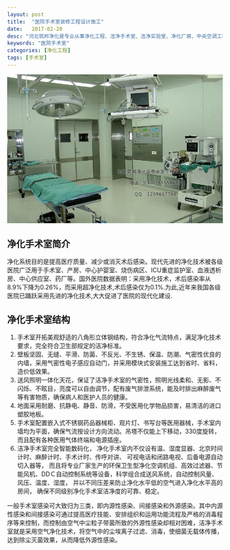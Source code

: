 ```yaml
---
layout: post
title:  "医院手术室装修工程设计施工"
date:   2017-02-20
desc: "河北筑邦净化是专业从事净化工程、洁净手术室、洁净实验室、净化厂房、中央空调工程设计、建设和技术改造的企业。"
keywords: "医院手术室"
categories: [净化工程]
tags: [手术室]
---
```


![](/static/img/2017/02/2001.jpg)

## 净化手术室简介

净化系统目的是提高医疗质量、减少或消灭术后感染。现代先进的净化技术被各级医院广泛用于手术室、产房、中心护婴室、烧伤病区、ICU重症监护室、血液透析房、中心供应室、药厂等。国外医院数据表明：采用净化技术，术后感染率从8.9%下降为0.26%，而采用超净化技术,术后感染仅为0.1%.为此,近年来我国各级医院已踊跃采用先进的净化技术,大大促进了医院的现代化建设.

## 净化手术室结构

1. 手术室开拓美观舒适的八角形立体钢结构，符合净化气流特点，满足净化技术要求，完全符合卫生部规定的洁净标准。
2. 壁板坚固、无缝、平滑、防菌、不反光、不生锈、保温、防潮、气密性优良的内墙，采用气密性电子感应自动门，并采用模块式安装施工达到省时、省料，造价低效果。
3. 送风照明一体化天花，保证了洁净手术室的气密性，照明光线柔和、无影、不闪烁、不眩目，亮度可以自由调节，配有废气排泄系统，能及时排出麻醉废气等有害物质，确保病人和医护人员的健康。
4. 地面采用耐磨、抗静电、静音、防滑，不受医用化学物品损害，易清洁的进口塑胶地板。
5. 手术室配置嵌入式不锈钢药品器械柜、观片灯、书写台等医用器械，手术室内墙均为平面，确保气流按设计方向流动。吊塔不仅能上下移动，330度旋转，而且配有各种医用气体终端和电源插座。
6. 洁净手术室完全智能数码化， 净化手术室内不仅设有温、湿度显器、北京时间计时、麻醉计时、手术计时、传呼对讲、 可视电话和闭路电视、后备电源自动切入器等， 而且将专业厂家生产的环保卫生型净化空调机组、高效过滤器、节能风机、DDＣ自动控制系统等设备，科学组合成送风系统，自动控制风量、风压、温度、湿度， 并以不同压差来防止净化水平低的空气进入净化水平高的房间， 确保不同级别净化手术室洁净度的可靠、稳定。

一般手术室感染可大致归为三类，即内源性感染、间接感染和外源感染。其中内源性感染和间接感染可通过提高医疗技能、安排组织和运用功能流程及严格的消毒程序等来控制，而控制由空气中尘粒子带菌所致的外源性感染却相对困难，洁净手术室就是采用空气净化技术，将空气中的尘埃离子过滤、消毒，使细菌无载体传播，达到除尘灭菌效果，从而降低外源性感染。
